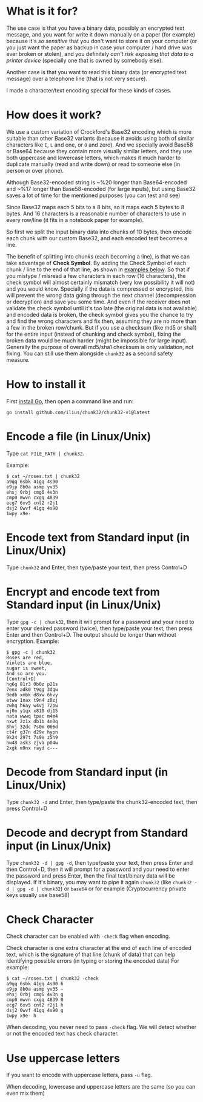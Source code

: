 # What is it for?

The use case is that you have a binary data, possibly an encrypted text message, and you want for write it down manually on a paper (for example) because it's *so sensitive* that you don't want to store it on your computer (or you just want the paper as backup in case your computer / hard drive was ever broken or stolen), and you definitely *can't risk exposing that data to a printer device* (specially one that is owned by somebody else).

Another case is that you want to read this binary data (or encrypted text message) over a telephone line (that is not very secure).

I made a character/text encoding special for these kinds of cases.

# How does it work?

We use a custom variation of Crockford's Base32 encoding which is more suitable than other Base32 variants (because it avoids using both of similar characters like `I`, `L` and one, or `O` and zero). And we specially avoid Base58 or Base64 because they contain more visually similar letters, and they use both uppercase and lowercase letters, which makes it much harder to duplicate manually (read and write down) or read to someone else (in person or over phone).

Although Base32-encoded string is ~%20 longer than Base64-encoded and ~%17 longer than Base58-encoded (for large inputs), but using Base32 saves a lot of time for the mentioned purposes (you can test and see)

Since Base32 maps each 5 bits to a 8 bits, so it maps each 5 bytes to 8 bytes.
And 16 characters is a reasonable number of characters to use in every row/line (it fits in a notebook paper for example).

So first we split the input binary data into chunks of 10 bytes, then encode each chunk with our custom Base32, and each encoded text becomes a line.

The benefit of splitting into chunks (each becoming a line), is that we can take advantage of **Check Symbol**. By adding the Check Symbol of each chunk / line to the end of that line, as shown in [examples below](#check-character). So that if you mistype / misread a few characters in each row (16 characters), the check symbol will almost certainly mismatch (very low possibility it will not) and you would know. Specially if the data is compressed or encrypted, this will prevent the wrong data going through the next channel (decompression or decryption) and save you some time. And even if the receiver does not validate the check symbol until it's too late (the original data is not available) and encoded data is broken, the check symbol gives you the chance to try and find the wrong characters and fix then, assuming they are no more than a few in the broken row/chunk. But if you use a checksum (like md5 or sha1) for the entire input (instead of chunking and check symbol), fixing the broken data would be much harder (might be impossible for large input). Generally the purpose of overall md5/sha1 checksum is only validation, not fixing. You can still use them alongside `chunk32` as a second safety measure.

# How to install it

First [install Go](https://golang.org/doc/install), then open a command line and run:

```
go install github.com/ilius/chunk32/chunk32-v1@latest
```

# Encode a file (in Linux/Unix)

Type `cat FILE_PATH | chunk32`.

Example:

```
$ cat ~/roses.txt | chunk32
a9qq 6sbk 41gq 4s90
e9jp 8b0a asmp yv35
ehsj 0rbj cmg6 4v3n
cmp0 mwvn cxgq 4839
ecg7 6xv5 cnt2 r2j1
dsj2 0wvf 41gq 4s90
1wpy x9e-
```

# Encode text from Standard input (in Linux/Unix)

Type `chunk32` and Enter, then type/paste your text, then press Control+D

# Encrypt and encode text from Standard input (in Linux/Unix)

Type `gpg -c | chunk32`, then it will prompt for a password and your need to enter your desired password (twice), then type/paste your text, then press Enter and then Control+D.
The output should be longer than without encryption.
Example:

```
$ gpg -c | chunk32
Roses are red,
Violets are blue,
sugar is sweet,
And so are you.
[Control+D]
hg6g 81r3 0b0z p21s
7enx adk0 t9qg 3dqw
9edb xmbk d8xw 6hvy
etww 1nax t9n4 z0zj
zwhq h6ay w4vj 72pw
mj0n y1qx x810 dj15
nata wwwq tpac m4m4
nxwt 2z1x db1b 4n0q
8hvj 32dc 7s0m 066d
ct4r g37n d29x hypn
9k24 297t 7s9e z5h9
hw48 ask3 zjva p04w
2xgk m9nx rayd c---
```

# Decode from Standard input (in Linux/Unix)

Type `chunk32 -d` and Enter, then type/paste the chunk32-encoded text, then press Control+D

# Decode and decrypt from Standard input (in Linux/Unix)

Type `chunk32 -d | gpg -d`, then type/paste your text, then press Enter and then Control+D, then it will prompt for a password and your need to enter the password and press Enter, then the final text/binary data will be displayed. If it's binary, you may want to pipe it again `chunk32` (like `chunk32 -d | gpg -d | chunk32`) or `base64` or for example (Cryptocurrency private keys usually use base58)

# Check Character

Check character can be enabled with `-check` flag when encoding.

Check character is one extra character at the end of each line of encoded text, which is the signature of that line (chunk of data) that can help identifying possible errors (in typing or storing the encoded data)
For example:

```
$ cat ~/roses.txt | chunk32 -check
a9qq 6sbk 41gq 4s90 6
e9jp 8b0a asmp yv35 ~
ehsj 0rbj cmg6 4v3n g
cmp0 mwvn cxgq 4839 0
ecg7 6xv5 cnt2 r2j1 h
dsj2 0wvf 41gq 4s90 g
1wpy x9e- h
```

When decoding, you never need to pass `-check` flag. We will detect whether or not the encoded text has check character.

# Use uppercase letters

If you want to encode with uppercase letters, pass `-u` flag.

When decoding, lowercase and uppercase letters are the same (so you can even mix them)
